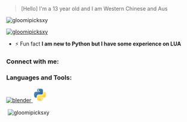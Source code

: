 > [Hello]
> I'm a 13 year old and I am Western Chinese and Aus

<p align="left"> <img src="https://komarev.com/ghpvc/?username=gloomipicksxy&label=Profile%20views&color=0e75b6&style=flat" alt="gloomipicksxy" /> </p>

<p align="left"> <a href="https://github.com/ryo-ma/github-profile-trophy"><img src="https://github-profile-trophy.vercel.app/?username=gloomipicksxy" alt="gloomipicksxy" /></a> </p>

- ⚡ Fun fact **I am new to Python but I have some experience on LUA**

<h3 align="left">Connect with me:</h3>
<p align="left">
</p>

<h3 align="left">Languages and Tools:</h3>
<p align="left"> <a href="https://www.blender.org/" target="_blank" rel="noreferrer"> <img src="https://download.blender.org/branding/community/blender_community_badge_white.svg" alt="blender" width="40" height="40"/> </a> <a href="https://www.python.org" target="_blank" rel="noreferrer"> <img src="https://raw.githubusercontent.com/devicons/devicon/master/icons/python/python-original.svg" alt="python" width="40" height="40"/> </a> </p>

<p>&nbsp;<img align="center" src="https://github-readme-stats.vercel.app/api?username=gloomipicksxy&show_icons=true&locale=en" alt="gloomipicksxy" /></p>
